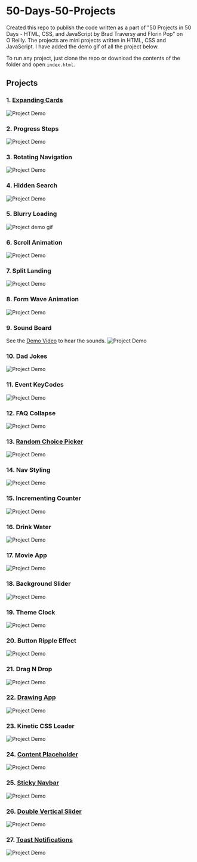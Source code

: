 # 50-Days-50-Projects
Created this repo to publish the code written as a part of "50 Projects in 50 Days - HTML, CSS, and JavaScript by Brad Traversy and Florin Pop" on O'Reilly. The projects are mini projects written in HTML, CSS and JavaScript. I have added the demo gif of all the project below. 

To run any project, just clone the repo or download the contents of the folder and open `index.html`.

## Projects

### 1. [Expanding Cards](https://50projectsbymilan.000webhostapp.com/50projects/01_expanding_cards/)

![Project Demo](https://github.com/milan-vishnoi/50-Days-50-Projects/blob/main/01.%20Expanding%20Cards/project_demo.gif)

### 2. Progress Steps
![Project Demo](https://github.com/milan-vishnoi/50-Days-50-Projects/blob/main/02.%20Progress%20Steps/demo.gif)

### 3. Rotating Navigation
![Project Demo](https://github.com/milan-vishnoi/50-Days-50-Projects/blob/main/03.%20Rotating%20Navigation/demo.gif)

### 4. Hidden Search
![Project Demo](https://github.com/milan-vishnoi/50-Days-50-Projects/blob/main/04.%20Hidden%20Search/demo.gif)

### 5. Blurry Loading
![Project demo gif](https://github.com/milan-vishnoi/50-Days-50-Projects/blob/main/05.%20Blurry%20Loading/demo.gif)

### 6. Scroll Animation
![Project Demo](https://github.com/milan-vishnoi/50-Days-50-Projects/blob/main/06.%20Scroll%20Animation/demo.gif)

### 7. Split Landing
![Project Demo](https://github.com/milan-vishnoi/50-Days-50-Projects/blob/main/07.%20Split%20Landing/demo.gif)

### 8. Form Wave Animation
![Project Demo](https://github.com/milan-vishnoi/50-Days-50-Projects/blob/main/08.%20Form%20Wave%20Animation/demo.gif)

### 9. Sound Board
See the [Demo Video](https://github.com/milan-vishnoi/50-Days-50-Projects/blob/main/09.%20Sound%20Board/demo.mp4) to hear the sounds.
![Project Demo](https://github.com/milan-vishnoi/50-Days-50-Projects/blob/main/09.%20Sound%20Board/demo.gif)

### 10. Dad Jokes
![Project Demo](https://github.com/milan-vishnoi/50-Days-50-Projects/blob/main/10.%20Dad%20Jokes/demo.gif)

### 11. Event KeyCodes
![Project Demo](https://github.com/milan-vishnoi/50-Days-50-Projects/blob/main/11.%20Event%20KeyCodes/demo.gif)

### 12. FAQ Collapse
![Project Demo](https://github.com/milan-vishnoi/50-Days-50-Projects/blob/main/12.%20FAQ%20Collapse/demo.gif)

### 13. [Random Choice Picker](https://50projectsbymilan.000webhostapp.com/50projects/13_random_choice_picker/)
![Project Demo](https://github.com/milan-vishnoi/50-Days-50-Projects/blob/main/13.%20Random%20Choice%20Picker/demo.gif)

### 14. Nav Styling
![Project Demo](https://github.com/milan-vishnoi/50-Days-50-Projects/blob/main/14.%20Nav%20Styling/demo.gif)

### 15. Incrementing Counter
![Project Demo](https://github.com/milan-vishnoi/50-Days-50-Projects/blob/main/15.%20Incrementing%20Counter/demo.gif)

### 16. Drink Water
![Project Demo](https://github.com/milan-vishnoi/50-Days-50-Projects/blob/main/16.%20Drink%20Water/demo.gif)

### 17. Movie App
![Project Demo](https://github.com/milan-vishnoi/50-Days-50-Projects/blob/main/17.%20Movie%20App/demo.gif)

### 18. Background Slider
![Project Demo](https://github.com/milan-vishnoi/50-Days-50-Projects/blob/main/18.%20Background%20Slider/demo.gif)

### 19. Theme Clock
![Project Demo](https://github.com/milan-vishnoi/50-Days-50-Projects/blob/main/19.%20Theme%20Clock/demo.gif)

### 20. Button Ripple Effect
![Project Demo](https://github.com/milan-vishnoi/50-Days-50-Projects/blob/main/20.%20Button%20Ripple%20Effect/demo.gif)

### 21. Drag N Drop
![Project Demo](https://github.com/milan-vishnoi/50-Days-50-Projects/blob/main/21.%20Drag%20N%20Drop/demo.gif)

### 22. [Drawing App](https://50projectsbymilan.000webhostapp.com/50projects/22_drawing_app/)
![Project Demo](https://github.com/milan-vishnoi/50-Days-50-Projects/blob/main/22.%20Drawing%20App/demo.gif)

### 23. Kinetic CSS Loader
![Project Demo](https://github.com/milan-vishnoi/50-Days-50-Projects/blob/main/23.%20Kinetic%20CSS%20Loader/demo.gif)

### 24. [Content Placeholder](https://50projectsbymilan.000webhostapp.com/50projects/24_content_placeholder/)
![Project Demo](https://github.com/milan-vishnoi/50-Days-50-Projects/blob/main/24.%20Content%20Placeholder/demo.gif)

### 25. [Sticky Navbar](https://50projectsbymilan.000webhostapp.com/50projects/25_sticky_navbar/)
![Project Demo](https://github.com/milan-vishnoi/50-Days-50-Projects/blob/main/25.%20Sticky%20Navbar/demo.gif)

### 26. [Double Vertical Slider](https://50projectsbymilan.000webhostapp.com/50projects/26_double_vertical_slider/)
![Project Demo](https://github.com/milan-vishnoi/50-Days-50-Projects/blob/main/26.%20Double%20Vertical%20Slider/demo.gif)

### 27. [Toast Notifications](https://50projectsbymilan.000webhostapp.com/50projects/27_toast_notifications/)
![Project Demo](https://github.com/milan-vishnoi/50-Days-50-Projects/blob/main/27.%20Toast%20Notifications/demo.gif)